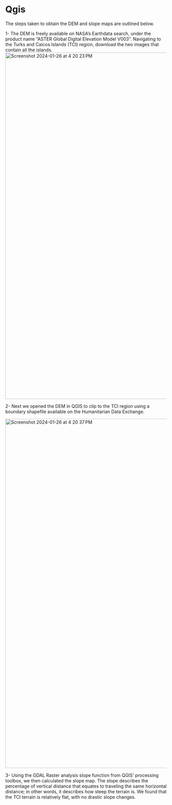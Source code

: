 # Qgis

The steps taken to obtain the DEM and slope maps are outlined below.

1- The DEM is freely available on NASA’s Earthdata search, under the product name “ASTER Global Digital Elevation Model V003”. Navigating to the Turks and Caicos Islands (TCI)  region, download the two images that contain all the islands.
<img width="1083" alt="Screenshot 2024-01-26 at 4 20 23 PM" src="https://github.com/bastian6666/PBD_code/assets/57109930/d3c21128-182a-4d49-8d89-71a78f6d0877">


2- Next we opened the DEM in QGIS to clip to the TCI region using a boundary shapefile available on the Humanitarian Data Exchange.  

<img width="1092" alt="Screenshot 2024-01-26 at 4 20 37 PM" src="https://github.com/bastian6666/PBD_code/assets/57109930/5eec50c3-89b0-4b85-a324-9210900dc1ba">

3- Using the GDAL Raster analysis slope function from QGIS’ processing toolbox, we then calculated the slope map. The slope describes the percentage of vertical distance that equates to traveling the same horizontal distance; in other words, it describes how steep the terrain is. We found that the TCI terrain is relatively flat, with no drastic slope changes. 

